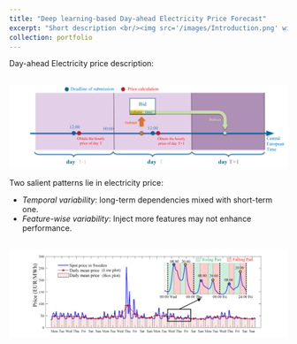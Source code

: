 ```yaml
---
title: "Deep learning-based Day-ahead Electricity Price Forecast"
excerpt: "Short description <br/><img src='/images/Introduction.png' width='70%'>"
collection: portfolio
---
```


Day-ahead Electricity price description:

<br/><img src='/images/Reply_market.png'>

Two salient patterns lie in electricity price:
* *Temporal variability*: long-term dependencies mixed with short-term one.
* *Feature-wise variability*: Inject more features may not enhance performance.

<br/><img src='/images/Introduction.png'>